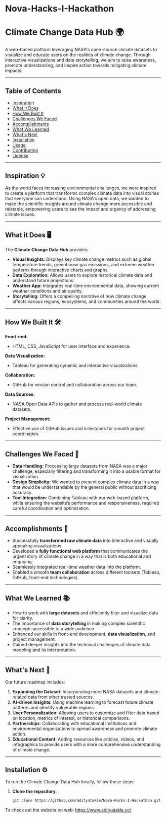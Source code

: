# Nova-Hacks-I-Hackathon

# Climate Change Data Hub 🌍

A web-based platform leveraging NASA's open-source climate datasets to visualize and educate users on the realities of climate change. Through interactive visualizations and data storytelling, we aim to raise awareness, promote understanding, and inspire action towards mitigating climate impacts.

---

## Table of Contents

- [Inspiration](#inspiration)
- [What it Does](#what-it-does)
- [How We Built It](#how-we-built-it)
- [Challenges We Faced](#challenges-we-faced)
- [Accomplishments](#accomplishments)
- [What We Learned](#what-we-learned)
- [What's Next](#whats-next)
- [Installation](#installation)
- [Usage](#usage)
- [Contributing](#contributing)
- [License](#license)

---

## Inspiration 💡

As the world faces increasing environmental challenges, we were inspired to create a platform that transforms complex climate data into visual stories that everyone can understand. Using NASA's open data, we wanted to make the scientific insights around climate change more accessible and relatable, empowering users to see the impact and urgency of addressing climate issues.

---

## What it Does 🖥️

The **Climate Change Data Hub** provides:

- **Visual Insights:** Displays key climate change metrics such as global temperature trends, greenhouse gas emissions, and extreme weather patterns through interactive charts and graphs.
- **Data Exploration:** Allows users to explore historical climate data and understand future projections.
- **Weather App:** Integrates real-time environmental data, showing current weather conditions and air quality.
- **Storytelling:** Offers a compelling narrative of how climate change affects various regions, ecosystems, and communities around the world.

---

## How We Built It 🛠️

**Front-end:**
- HTML, CSS, JavaScript for user interface and experience.
  
**Data Visualization:**
- Tableau for generating dynamic and interactive visualizations.
  
**Collaboration:**
- GitHub for version control and collaboration across our team.
  
**Data Sources:**
- NASA Open Data APIs to gather and process real-world climate datasets.
  
**Project Management:**
- Effective use of GitHub issues and milestones for smooth project coordination.

---

## Challenges We Faced 🚧

- **Data Handling:** Processing large datasets from NASA was a major challenge, especially filtering and transforming it into a usable format for visualization.
- **Design Simplicity:** We wanted to present complex climate data in a way that would be understandable by the general public without sacrificing accuracy.
- **Tool Integration:** Combining Tableau with our web-based platform, while ensuring the website’s performance and responsiveness, required careful coordination and optimization.

---

## Accomplishments 🎉

- Successfully **transformed raw climate data** into interactive and visually appealing visualizations.
- Developed a **fully functional web platform** that communicates the urgent story of climate change in a way that is both educational and engaging.
- Seamlessly integrated real-time weather data into the platform.
- Enabled a smooth **team collaboration** across different toolsets (Tableau, GitHub, front-end technologies).

---

## What We Learned 📚

- How to work with **large datasets** and efficiently filter and visualize data for clarity.
- The importance of **data storytelling** in making complex scientific concepts accessible to a wide audience.
- Enhanced our skills in front-end development, **data visualization**, and project management.
- Gained deeper insights into the technical challenges of climate data modeling and its interpretation.

---

## What's Next 🚀

Our future roadmap includes:
1. **Expanding the Dataset**: Incorporating more NASA datasets and climate-related data from other trusted sources.
2. **AI-driven Insights**: Using machine learning to forecast future climate patterns and identify vulnerable regions.
3. **User Personalization**: Allowing users to customize and filter data based on location, metrics of interest, or historical comparisons.
4. **Partnerships**: Collaborating with educational institutions and environmental organizations to spread awareness and promote climate action.
5. **Educational Content**: Adding resources like articles, videos, and infographics to provide users with a more comprehensive understanding of climate change.

---

## Installation ⚙️

To run the Climate Change Data Hub locally, follow these steps:

1. **Clone the repository**:
   ```bash
   git clone https://github.com/adityatakle/Nova-Hacks-I-Hackathon.git

To check out the website on web:
https://www.adityatakle.co/
